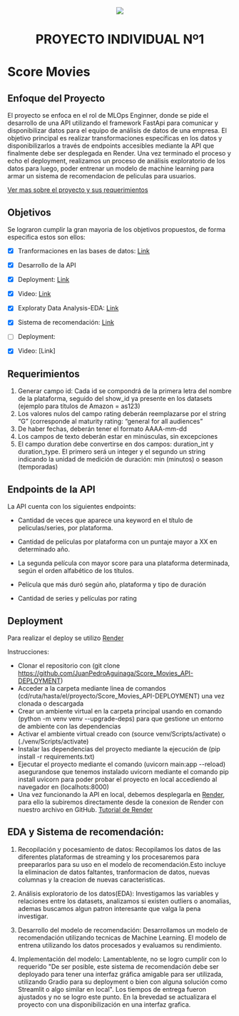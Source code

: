 <p align=center><img src=https://d31uz8lwfmyn8g.cloudfront.net/Assets/logo-henry-white-lg.png><p>

# <h1 align=center> **PROYECTO INDIVIDUAL Nº1** </h1>

# Score Movies

## Enfoque del Proyecto

El proyecto se enfoca en el rol de MLOps Enginner, donde se pide el desarrollo de una API utilizando el framework FastApi
para comunicar y disponibilizar datos para el equipo de análisis de datos de una empresa. 
El objetivo principal es realizar transformaciones 
específicas en los datos y disponibilizarlos a través de endpoints accesibles mediante la API que finalmente debe ser desplegada en Render.
Una vez terminado el proceso y echo el deployment, realizamos un proceso de análisis exploratorio de los datos para luego, poder entrenar un modelo de machine
learning para armar un sistema de recomendacion de peliculas para usuarios.

[Ver mas sobre el proyecto y sus requerimientos](https://github.com/HX-PRomero/PI_ML_OPS/blob/main/Readme.md)

## Objetivos

Se lograron cumplir la gran mayoria de los objetivos propuestos, de forma especifica estos son ellos:

- [x] Tranformaciones en las bases de datos: [Link](https://github.com/JuanPedroAguinaga/Score_Movies_API-DEPLOYMENT/blob/master/tranformation.ipynb)

- [x] Desarrollo de la API

- [x] Deployment: [Link](https://score-movies-prueba8.onrender.com/docs)

- [x] Video: [Link]()

- [x] Exploraty Data Analysis-EDA: [Link](https://github.com/JuanPedroAguinaga/Score_Movies_EDA_SistemaDeRecomendacion/blob/main/EDA.ipynb)

- [x] Sistema de recomendación: [Link](https://github.com/JuanPedroAguinaga/Score_Movies_EDA_SistemaDeRecomendacion/blob/main/SistemaDeRecomendacion.ipynb)

- [ ] Deployment: 

- [x] Video: [Link]


## Requerimientos

1. Generar campo id: Cada id se compondrá de la primera letra del nombre de la plataforma, seguido del show_id ya presente en los datasets (ejemplo para títulos de Amazon = as123)
2. Los valores nulos del campo rating deberán reemplazarse por el string “G” (corresponde al maturity rating: “general for all audiences”
3. De haber fechas, deberán tener el formato AAAA-mm-dd
4. Los campos de texto deberán estar en minúsculas, sin excepciones
5. El campo duration debe convertirse en dos campos: duration_int y duration_type. El primero será un integer y el segundo un string indicando la unidad de medición de duración: min (minutos) o season (temporadas)

## Endpoints de la API

La API cuenta con los siguientes endpoints:

* Cantidad de veces que aparece una keyword en el título de peliculas/series, por plataforma.
  
* Cantidad de películas por plataforma con un puntaje mayor a XX en determinado año.
  
* La segunda película con mayor score para una plataforma determinada, según el orden alfabético de los títulos.
  
* Película que más duró según año, plataforma y tipo de duración
  
* Cantidad de series y películas por rating


## Deployment

Para realizar el deploy se utilizo [Render](https://render.com/)

Instrucciones: 

- Clonar el repositorio con (git clone https://github.com/JuanPedroAguinaga/Score_Movies_API-DEPLOYMENT)
- Acceder a la carpeta mediante linea de comandos (cd/ruta/hasta/el/proyecto/Score_Movies_API-DEPLOYMENT) una vez clonada o descargada
- Crear un ambiente virtual en la carpeta principal usando en comando (python -m venv venv --upgrade-deps) para que gestione un entorno de ambiente con las dependencias
- Activar el ambiente virtual creado con (source venv/Scripts/activate) o (./venv/Scripts/activate)
- Instalar las dependencias del proyecto mediante la ejecución de (pip install -r requirements.txt)
- Ejecutar el proyecto mediante el comando (uvicorn main:app --reload) asegurandose que tenemos instalado uvicorn mediante el comando pip install uvicorn
 para poder probar el proyecto en local accediendo al navegador en (localhots:8000)
- Una vez funcionando la API en local, debemos desplegarla en [Render](https://render.com/), para ello la subiremos directamente desde la
conexion de Render con nuestro archivo en GitHub. [Tutorial de Render](https://github.com/HX-FNegrete/render-fastapi-tutorial)

## EDA y Sistema de recomendación:

1. Recopilación y pocesamiento de datos: Recopilamos los datos de las diferentes plataformas de streaming y los procesaremos
para preepararlos para su uso en el modelo de recomendación.Esto incluye la eliminacion de datos faltantes, tranformacion de datos, nuevas columnas
y la creacion de nuevas caracteristicas.

2. Análisis exploratorio de los datos(EDA): Investigamos las variables y relaciones entre los datasets, analizamos si existen outliers o anomalias,
ademas buscamos algun patron interesante que valga la pena investigar.

3. Desarrollo del modelo de recomendación: Desarrollamos un modelo de recomendación utilizando tecnicas de Machine Learning.
El modelo de entrena utilizando los datos procesados y evaluamos su rendimiento.

4. Implementación del modelo: Lamentablente, no se logro cumplir con lo requerido "De ser posible, este sistema de recomendación debe ser deployado para tener una interfaz gráfica amigable para ser utilizada, utilizando Gradio para su deployment o bien con alguna solución como Streamlit o algo similar en local". Los tiempos de entrega fueron ajustados y no se logro este punto. En la brevedad se actualizara el proyecto con una disponibilización en una interfaz grafica.



